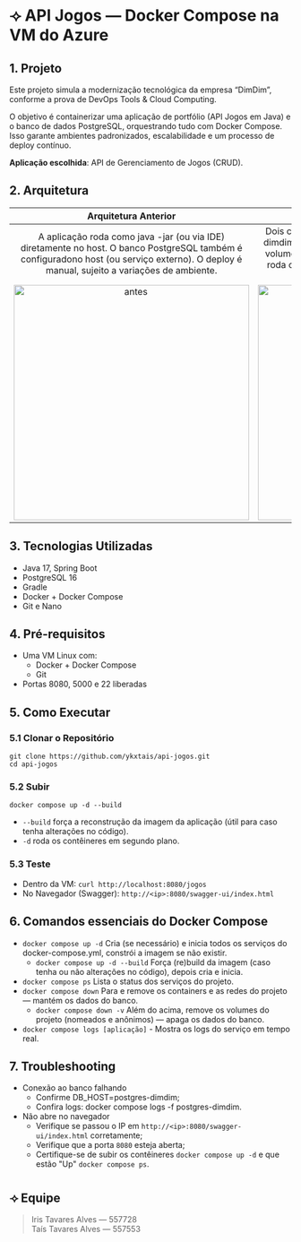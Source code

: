 # ⟢ API Jogos — Docker Compose na VM do Azure


## 1. Projeto
Este projeto simula a modernização tecnológica da empresa “DimDim”, conforme a prova de DevOps Tools & Cloud Computing.

O objetivo é containerizar uma aplicação de portfólio (API Jogos em Java) e o banco de dados PostgreSQL,
orquestrando tudo com Docker Compose.
Isso garante ambientes padronizados, escalabilidade e um processo de deploy contínuo.

**Aplicação escolhida**: API de Gerenciamento de Jogos (CRUD).

## 2. Arquitetura

| Arquitetura Anterior | Arquitetura Atual (Docker Compose) |
|:--------------------------------------------:|:------------------------------------------------------:|
| A aplicação roda como java -jar (ou via IDE) diretamente no host. O banco PostgreSQL também é configuradono host (ou serviço externo). O deploy é manual, sujeito a variações de ambiente. | Dois contêineres: api-jogos (aplicação) e postgres-dimdim (banco), na mesma rede bridge. O banco usa volume para persistência e healthcheck; a aplicação roda como usuário não-root. Exposição externa via mapeamento de porta do host. |
| <img src="https://github.com/user-attachments/assets/a6860a30-2c60-4d6a-90d8-0f2f3167c97a" width="420" alt="antes" /> | <img src="https://github.com/user-attachments/assets/c73c9388-ab69-4009-abe8-ab70f9ae13cb" width="420" alt="depois" /> |


## 3. Tecnologias Utilizadas

- Java 17, Spring Boot
- PostgreSQL 16
- Gradle
- Docker + Docker Compose
- Git e Nano

## 4. Pré-requisitos

- Uma VM Linux com:
  - Docker + Docker Compose
  - Git
- Portas 8080, 5000 e 22 liberadas

## 5. Como Executar

### 5.1 Clonar o Repositório
```
git clone https://github.com/ykxtais/api-jogos.git
cd api-jogos
```

### 5.2 Subir
```
docker compose up -d --build
```
  - `--build` força a reconstrução da imagem da aplicação (útil para caso tenha alterações no código).
  - `-d` roda os contêineres em segundo plano.
  
### 5.3 Teste

- Dentro da VM: `curl http://localhost:8080/jogos`
- No Navegador (Swagger): `http://<ip>:8080/swagger-ui/index.html`

## 6. Comandos essenciais do Docker Compose

- `docker compose up -d` Cria (se necessário) e inicia todos os serviços do docker-compose.yml, constrói a imagem se não existir.
  - `docker compose up -d --build` Força (re)build da imagem (caso tenha ou não alterações no código), depois cria e inicia.
- `docker compose ps` Lista o status dos serviços do projeto.
- `docker compose down` Para e remove os containers e as redes do projeto — mantém os dados do banco.
  - `docker compose down -v` Além do acima, remove os volumes do projeto (nomeados e anônimos) — apaga os dados do banco.
- `docker compose logs [aplicação]` - Mostra os logs do serviço em tempo real.

## 7. Troubleshooting

- Conexão ao banco falhando
  - Confirme DB_HOST=postgres-dimdim;
  - Confira logs: docker compose logs -f postgres-dimdim.
- Não abre no navegador
  - Verifique se passou o IP em `http://<ip>:8080/swagger-ui/index.html` corretamente;
  - Verifique que a porta `8080` esteja aberta;
  - Certifique-se de subir os contêineres `docker compose up -d` e que estão "Up" `docker compose ps`.

#

## ⟢ Equipe
 
> Iris Tavares Alves — 557728 </br>
> Taís Tavares Alves — 557553 
  
